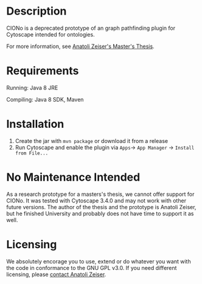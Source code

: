 # Description

CIONo is a deprecated prototype of an graph pathfinding plugin for Cytoscape intended for ontologies.

For more information, see [Anatoli Zeiser's Master's Thesis](http://ias4.imise.uni-leipzig.de/snik_edit/de/Abschlussarbeiten/master-az.pdf).

# Requirements

Running: Java 8 JRE

Compiling: Java 8 SDK, Maven

# Installation

1. Create the jar with `mvn package` or download it from a release
2. Run Cytoscape and enable the plugin via `Apps`-> `App Manager` -> `Install from File...`

# No Maintenance Intended

As a research prototype for a masters's thesis, we cannot offer support for CIONo.
It was tested with Cytoscape 3.4.0 and may not work with other future versions.
The author of the thesis and the prototype is Anatoli Zeiser, but he finished University
and probably does not have time to support it as well.

# Licensing
We absolutely encorage you to use, extend or do whatever you want with the code in conformance to the GNU GPL v3.0.
If you need different licensing, please [contact Anatoli Zeiser](https://www.xing.com/profile/Anatoli_Zeiser).
